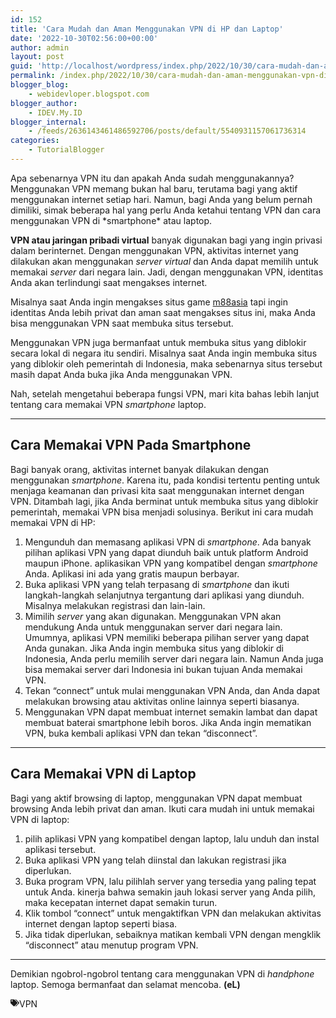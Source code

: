 ```yaml
---
id: 152
title: 'Cara Mudah dan Aman Menggunakan VPN di HP dan Laptop'
date: '2022-10-30T02:56:00+00:00'
author: admin
layout: post
guid: 'http://localhost/wordpress/index.php/2022/10/30/cara-mudah-dan-aman-menggunakan-vpn-di-hp-dan-laptop/'
permalink: /index.php/2022/10/30/cara-mudah-dan-aman-menggunakan-vpn-di-hp-dan-laptop/
blogger_blog:
    - webidevloper.blogspot.com
blogger_author:
    - IDEV.My.ID
blogger_internal:
    - /feeds/2636143461486592706/posts/default/5540931157061736314
categories:
    - TutorialBlogger
---
```


<div><div>Apa sebenarnya VPN itu dan apakah Anda sudah menggunakannya? Menggunakan VPN memang bukan hal baru, terutama bagi yang aktif menggunakan internet setiap hari. Namun, bagi Anda yang belum pernah dimiliki, simak beberapa hal yang perlu Anda ketahui tentang VPN dan cara menggunakan VPN di *smartphone* atau laptop.

**VPN atau jaringan pribadi virtual** banyak digunakan bagi yang ingin privasi dalam berinternet. Dengan menggunakan VPN, aktivitas internet yang dilakukan akan menggunakan *server virtual* dan Anda dapat memilih untuk memakai *server* dari negara lain. Jadi, dengan menggunakan VPN, identitas Anda akan terlindungi saat mengakses internet.

Misalnya saat Anda ingin mengakses situs game [m88asia](https://88betid.net/m88-asia-saat-ini-sebagai-platform-terbaik/) tapi ingin identitas Anda lebih privat dan aman saat mengakses situs ini, maka Anda bisa menggunakan VPN saat membuka situs tersebut.

Menggunakan VPN juga bermanfaat untuk membuka situs yang diblokir secara lokal di negara itu sendiri. Misalnya saat Anda ingin membuka situs yang diblokir oleh pemerintah di Indonesia, maka sebenarnya situs tersebut masih dapat Anda buka jika Anda menggunakan VPN.

Nah, setelah mengetahui beberapa fungsi VPN, mari kita bahas lebih lanjut tentang cara memakai VPN *smartphone* laptop.

- - - - - -

## Cara Memakai VPN Pada Smartphone

Bagi banyak orang, aktivitas internet banyak dilakukan dengan menggunakan *smartphone*. Karena itu, pada kondisi tertentu penting untuk menjaga keamanan dan privasi kita saat menggunakan internet dengan VPN. Ditambah lagi, jika Anda berminat untuk membuka situs yang diblokir pemerintah, memakai VPN bisa menjadi solusinya. Berikut ini cara mudah memakai VPN di HP:

1. Mengunduh dan memasang aplikasi VPN di *smartphone*. Ada banyak pilihan aplikasi VPN yang dapat diunduh baik untuk platform Android maupun iPhone. aplikasikan VPN yang kompatibel dengan *smartphone* Anda. Aplikasi ini ada yang gratis maupun berbayar.
2. Buka aplikasi VPN yang telah terpasang di *smartphone* dan ikuti langkah-langkah selanjutnya tergantung dari aplikasi yang diunduh. Misalnya melakukan registrasi dan lain-lain.
3. Mimilih *server* yang akan digunakan. Menggunakan VPN akan mendukung Anda untuk menggunakan server dari negara lain. Umumnya, aplikasi VPN memiliki beberapa pilihan server yang dapat Anda gunakan. Jika Anda ingin membuka situs yang diblokir di Indonesia, Anda perlu memilih server dari negara lain. Namun Anda juga bisa memakai server dari Indonesia ini bukan tujuan Anda memakai VPN.
4. Tekan “connect” untuk mulai menggunakan VPN Anda, dan Anda dapat melakukan browsing atau aktivitas online lainnya seperti biasanya.
5. Menggunakan VPN dapat membuat internet semakin lambat dan dapat membuat baterai smartphone lebih boros. Jika Anda ingin mematikan VPN, buka kembali aplikasi VPN dan tekan “disconnect”.

- - - - - -

## Cara Memakai VPN di Laptop

Bagi yang aktif browsing di laptop, menggunakan VPN dapat membuat browsing Anda lebih privat dan aman. Ikuti cara mudah ini untuk memakai VPN di laptop:

1. pilih aplikasi VPN yang kompatibel dengan laptop, lalu unduh dan instal aplikasi tersebut.
2. Buka aplikasi VPN yang telah diinstal dan lakukan registrasi jika diperlukan.
3. Buka program VPN, lalu pilihlah server yang tersedia yang paling tepat untuk Anda. kinerja bahwa semakin jauh lokasi server yang Anda pilih, maka kecepatan internet dapat semakin turun.
4. Klik tombol “connect” untuk mengaktifkan VPN dan melakukan aktivitas internet dengan laptop seperti biasa.
5. Jika tidak diperlukan, sebaiknya matikan kembali VPN dengan mengklik “disconnect” atau menutup program VPN.

- - - - - -

Demikian ngobrol-ngobrol tentang cara menggunakan VPN di *handphone* laptop. Semoga bermanfaat dan selamat mencoba. **(eL)**

</div><span><svg aria-hidden="true" height="1em" role="img" viewbox="0 0 640 512" width="1em" xmlns="http://www.w3.org/2000/svg"><path d="M497.941 225.941L286.059 14.059A48 48 0 0 0 252.118 0H48C21.49 0 0 21.49 0 48v204.118a48 48 0 0 0 14.059 33.941l211.882 211.882c18.744 18.745 49.136 18.746 67.882 0l204.118-204.118c18.745-18.745 18.745-49.137 0-67.882zM112 160c-26.51 0-48-21.49-48-48s21.49-48 48-48 48 21.49 48 48-21.49 48-48 48zm513.941 133.823L421.823 497.941c-18.745 18.745-49.137 18.745-67.882 0l-.36-.36L527.64 323.522c16.999-16.999 26.36-39.6 26.36-63.64s-9.362-46.641-26.36-63.64L331.397 0h48.721a48 48 0 0 1 33.941 14.059l211.882 211.882c18.745 18.745 18.745 49.137 0 67.882z" fill="currentColor"></path></svg></span><span><span>VPN</span></span>

</div>